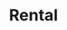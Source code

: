 ---
title: Rental
menu: main
menu:
  main:
    weight: 4

description: We rent cars, jet skis and apartments in the center of Balestrand. Perfect for short day trips in the local area.

intro: Here you will find an overview of our rental offers. Send an inquiry by e-mail or when booking one of our apartments.

items:
- title: Apartments
  desc: We rent out apartments in the center of Balestrand. Perfect for short stays in Balestrand.
  images: 
    - /images/IMG_6391.jpeg
    - /images/IMG_9845-HDR.jpg
    - /images/IMG_9826.jpg
    - /images/IMG_9817-HDR.jpg
  button: See our apartments
  url: /en/leiligheter

- title: Jet skis
  desc: 2 Sea-Doo SPARK (TRIXX 2) and 2 Sea-Doo SPARK (TRIXX 3) personal jet skis for rent in the center of Balestrand. Contact us for a reservation.
  images:
    - /images/jetski/IMG_0834.jpg
    - /images/jetski/IMG_0606.jpg
    - /images/jetski/IMG_0816.jpg
  price: "3 Hours: 1400 NOK - 6 Hours: 1900 NOK <br> 1 Day (09-21): 2500 NOK - 1 Week: 9900 NOK"
- title: Rental cars
  desc: We have 2 cars available for rent. Family friendly and suitable for short day trips. <br> Car must be returned in the center of Balestrand. Contact us for price proposal. Kontaktieren Sie uns für einen Preisvorschlag.

---
